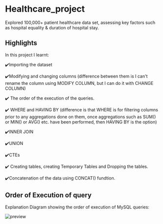 # Healthcare_project
Explored 100,000+ patient healthcare data set, assessing key factors such as hospital equality &amp; duration of hospital stay. 

## Highlights

In this project I learnt:

✔️Importing the dataset

✔️Modifying and changing columns (difference between them is I can't rename the column using MODIFY COLUMN, but I can do it with CHANGE COLUMN)

✔️ The order of the execution of the queries.

✔️ WHERE and HAVING BY (difference is that WHERE is for filtering columns prior to any aggregations done on them, once aggregations such as SUM() or MIN() or AVG() etc. have been performed, then HAVING BY is the option)

✔️INNER JOIN 

✔️UNION

✔️CTEs

✔️ Creating tables, creating Temporary Tables and Dropping the tables.

✔️Concatenation of the data using CONCAT() fundtion.

## Order of Execution of query

Explanation Diagram showing the order of execution of MySQL queries:

![preview](https://i.postimg.cc/qMpYSvxP/Execution-diagram.png)
